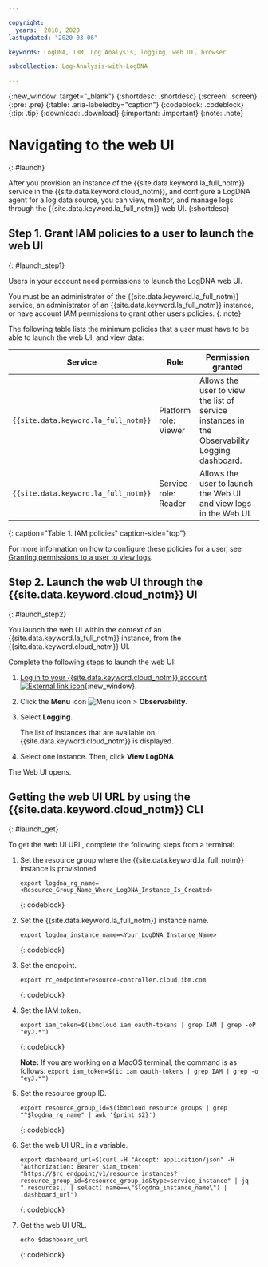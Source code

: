 ```yaml
---

copyright:
  years:  2018, 2020
lastupdated: "2020-03-06"

keywords: LogDNA, IBM, Log Analysis, logging, web UI, browser

subcollection: Log-Analysis-with-LogDNA

---
```


{:new_window: target="_blank"}
{:shortdesc: .shortdesc}
{:screen: .screen}
{:pre: .pre}
{:table: .aria-labeledby="caption"}
{:codeblock: .codeblock}
{:tip: .tip}
{:download: .download}
{:important: .important}
{:note: .note}

# Navigating to the web UI
{: #launch}

After you provision an instance of the {{site.data.keyword.la_full_notm}} service in the {{site.data.keyword.cloud_notm}}, and configure a LogDNA agent for a log data source, you can view, monitor, and manage logs through the {{site.data.keyword.la_full_notm}} web UI.
{:shortdesc}


## Step 1. Grant IAM policies to a user to launch the web UI
{: #launch_step1}

Users in your account need permissions to launch the LogDNA web UI.

You must be an administrator of the {{site.data.keyword.la_full_notm}} service, an administrator of an {{site.data.keyword.la_full_notm}} instance, or have account IAM permissions to grant other users policies.
{: note}

The following table lists the minimum policies that a user must have to be able to launch the web UI, and view data:

| Service                              | Role                      | Permission granted       |
|--------------------------------------|---------------------------|---------------------|
| `{{site.data.keyword.la_full_notm}}` | Platform role: Viewer     | Allows the user to view the list of service instances in the Observability Logging dashboard. |
| `{{site.data.keyword.la_full_notm}}` | Service role: Reader      | Allows the user to launch the Web UI and view logs in the Web UI.    |
{: caption="Table 1. IAM policies" caption-side="top"} 

For more information on how to configure these policies for a user, see [Granting permissions to a user to view logs](/docs/Log-Analysis-with-LogDNA?topic=Log-Analysis-with-LogDNA-work_iam#user_logdna).


## Step 2. Launch the web UI through the {{site.data.keyword.cloud_notm}} UI
{: #launch_step2}

You launch the web UI within the context of an {{site.data.keyword.la_full_notm}} instance, from the {{site.data.keyword.cloud_notm}} UI. 

Complete the following steps to launch the web UI:

1. [Log in to your {{site.data.keyword.cloud_notm}} account ![External link icon](../../icons/launch-glyph.svg "External link icon")](https://cloud.ibm.com/login){:new_window}.

2. Click the **Menu** icon ![Menu icon](../icons/icon_hamburger.svg) &gt; **Observability**. 

3. Select **Logging**. 

    The list of instances that are available on {{site.data.keyword.cloud_notm}} is displayed.

4. Select one instance. Then, click **View LogDNA**.

The Web UI opens.


## Getting the web UI URL by using the {{site.data.keyword.cloud_notm}} CLI
{: #launch_get}

To get the web UI URL, complete the following steps from a terminal:

1. Set the resource group where the {{site.data.keyword.la_full_notm}} instance is provisioned.

    ```
    export logdna_rg_name=<Resource_Group_Name_Where_LogDNA_Instance_Is_Created>
    ```
    {: codeblock}

2. Set the {{site.data.keyword.la_full_notm}} instance name.

    ```
    export logdna_instance_name=<Your_LogDNA_Instance_Name>
    ```
    {: codeblock}

3. Set the endpoint.

    ```
    export rc_endpoint=resource-controller.cloud.ibm.com
    ```
    {: codeblock}

4. Set the IAM token.

    ```
    export iam_token=$(ibmcloud iam oauth-tokens | grep IAM | grep -oP  "eyJ.*")
    ```
    {: codeblock}

    **Note:** If you are working on a MacOS terminal, the command is as follows: `export iam_token=$(ic iam oauth-tokens | grep IAM | grep -o  "eyJ.*")`

5. Set the resource group ID.

    ```
    export resource_group_id=$(ibmcloud resource groups | grep "^$logdna_rg_name" | awk '{print $2}')
    ```
    {: codeblock}

6. Set the web UI URL in a variable.

    ```
    export dashboard_url=$(curl -H "Accept: application/json" -H "Authorization: Bearer $iam_token" "https://$rc_endpoint/v1/resource_instances?resource_group_id=$resource_group_id&type=service_instance" | jq ".resources[] | select(.name==\"$logdna_instance_name\") | .dashboard_url")
    ```
    {: codeblock}

7. Get the web UI URL.

    ```
    echo $dashboard_url
    ```
    {: codeblock}

    

